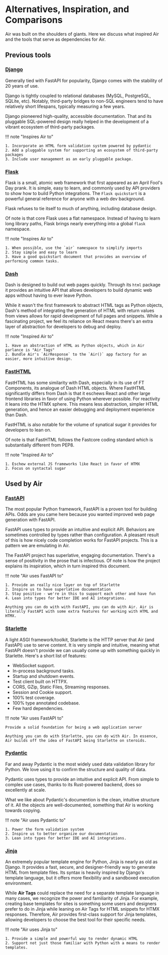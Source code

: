 # Alternatives, Inspiration, and Comparisons

Air was built on the shoulders of giants. Here we discuss what inspired Air and the tools that serve as dependencies for Air.

## Previous tools

### [Django](https://djangoproject.com)

Generally tied with FastAPI for popularity, Django comes with the stability of 20 years of use. 

Django is tightly coupled to relational databases (MySQL, PostgreSQL, SQLite, etc). Notably, third-party bridges to non-SQL engineers tend to have relatively short lifespans, typically measuring a few years.

Django pioneered high-quality, accessible documentation. That and its pluggable SQL-powered design really helped in the development of a vibrant ecosystem of third-party packages.

!!! note "Inspires Air to"

    1. Incorporate an HTML form validation system powered by pydantic
    2. Add a pluggable system for supporting an ecosystem of third-party packages
    3. Include user management as an early pluggable package.

### [Flask](https://flask.palletsprojects.com/)

Flask is a small, atomic web framework that first appeared as an April Fool's Day prank. It is simple, easy to learn, and commonly used by API providers to show how to build Python integrations. The `Flask quickstart` is a powerful general reference for anyone with a web dev background.

Flask refuses to tie itself to much of anything, including database design. 

Of note is that core Flask uses a flat namespace. Instead of having to learn long library paths, Flask brings nearly everything into a global `flask` namespace.

!!! note "Inspires Air to"

    1. When possible, use the `air` namespace to simplify imports
    2. Stay simple and easy to learn
    3. Have a good quickstart document that provides an overview of performing common tasks.

### [Dash](https://dash.plotly.com/)

Dash is designed to build out web pages quickly. Through its `html` package it provides an intuitive API that allows developers to build dynamic web apps without having to ever leave Python. 

While it wasn't the first framework to abstract HTML tags as Python objects, Dash's method of integrating the generation of HTML with return values from views allows for rapid development of full pages and snippets. While a fascinating project, we feel its reliance on React means there's an extra layer of abstraction for developers to debug and deploy.

!!! note "Inspired Air to"

    1. Have an abstraction of HTML as Python objects, which in Air parlance is "Air Tags"
    2. Bundle Air's `AirResponse` to the `Air()` app factory for an easier, more intuitive design.

### [FastHTML](https://fastht.ml/)

FastHTML has some similarity with Dash, especially in its use of FT Components, its analogue of Dash HTML objects. Where FastHTML significantly differs from Dash is that it eschews React and other large frontend libraries in favor of using Python wherever possible. For reactivity it leans into the HTMX sphere. This means less abstraction, simpler HTML generation, and hence an easier debugging and deployment experience than Dash.

FastHTML is also notable for the volume of synatical sugar it provides for developers to lean on.

Of note is that FastHTML follows the Fastcore coding standard which is substantially different from PEP8. 

!!! note "Inspired Air to"

    1. Eschew external JS frameworks like React in favor of HTMX
    2. Focus on syntactal sugar


## Used by Air

### [FastAPI](https://fastapi.tiangolo.com/)

The most popular Python framework, FastAPI is a proven tool for building APIs. Odds are you came here because you wanted improved web page generation with FastAPI. 

FastAPI uses types to provide an intuitive and explicit API. Behaviors are sometimes controlled by types rather than configuration. A pleasant result of this is how nicely code completion works for FastAPI projects. This is a pattern we are emulating in Air.

The FastAPI project has superlative, engaging documentation. There's a sense of positivity in the prose that is infectious. Of note is how the project explains its inspiration, which in turn inspired this document.


!!! note "Air uses FastAPI to"

    1. Provide an really nice layer on top of Starlette
    2. Inspire us to have superlative documentation
    3. Stay positive - we're in this to support each other and have fun    
    4. Lean into types for better IDE and AI integrations.

    Anything you can do with with FastAPI, you can do with Air. Air is literally FastAPI with some extra features for working with HTML and HTMX.

### [Starlette](https://www.starlette.io/)

A light ASGI framework/toolkit, Starlette is the HTTP server that Air (and FastAPI) use to serve content. It is very simple and intuitive, meaning what FastAPI doesn't provide we can usually come up with something quickly in Starlette. Here's a short list of features:

- WebSocket support.
- In-process background tasks.
- Startup and shutdown events.
- Test client built on HTTPX.
- CORS, GZip, Static Files, Streaming responses.
- Session and Cookie support.
- 100% test coverage.
- 100% type annotated codebase.
- Few hard dependencies.

!!! note "Air uses FastAPI to"

    Provide a solid foundation for being a web application server

    Anything you can do with Starlette, you can do with Air. In essence, Air builds off the idea of FastAPI being Starlette on steroids. 
    

### [Pydantic](https://docs.pydantic.dev/)

Far and away Pydantic is the most widely used data validation library for Python. We love using it to confirm the structure and quality of data.

Pydantic uses types to provide an intuitive and explicit API. From simple to complex use cases, thanks to its Rust-powered backend, does so excellently at scale.

What we like about Pydantic's documention is the clean, intuitive structure of it. All the objects are well-documented, something that Air is working towards copying.


!!! note "Air uses Pydantic to"

    1. Power the form validation system
    2. Inspire us to better organize our documentation
    3. Lean into types for better IDE and AI integrations.

### [Jinja](https://jinja.palletsprojects.com/)

An extremely popular template engine for Python, Jinja is nearly as old as Django. It provides a fast, secure, and designer-friendly way to generate HTML from template files. Its syntax is heavily inspired by Django's template language, but it offers more flexibility and a sandboxed execution environment.

While **Air Tags** could replace the need for a separate template language in many cases, we recognize the power and familiarity of Jinja. For example, creating base templates for sites is something some users and designers prefer to do in Jinja while leaning on Air Tags for HTML snippets for HTMX responses. Therefore, Air provides first-class support for Jinja templates, allowing developers to choose the best tool for their specific needs.

!!! note "Air uses Jinja to"

    1. Provide a simple and powerful way to render dynamic HTML
    2. Support not just those familiar with Python with a means to render templates.

